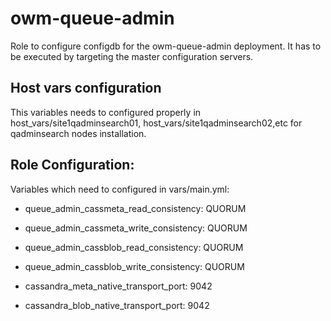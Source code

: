 # owm-queue-admin

Role to configure configdb for the owm-queue-admin deployment. It has to be executed by targeting the master configuration servers.

## Host vars configuration
This variables needs to configured properly in host_vars/site1qadminsearch01, host_vars/site1qadminsearch02,etc for qadminsearch nodes installation.

## Role Configuration:
Variables which need to configured in vars/main.yml:

* queue_admin_cassmeta_read_consistency: QUORUM
* queue_admin_cassmeta_write_consistency: QUORUM
* queue_admin_cassblob_read_consistency: QUORUM
* queue_admin_cassblob_write_consistency: QUORUM

* cassandra_meta_native_transport_port: 9042
* cassandra_blob_native_transport_port: 9042